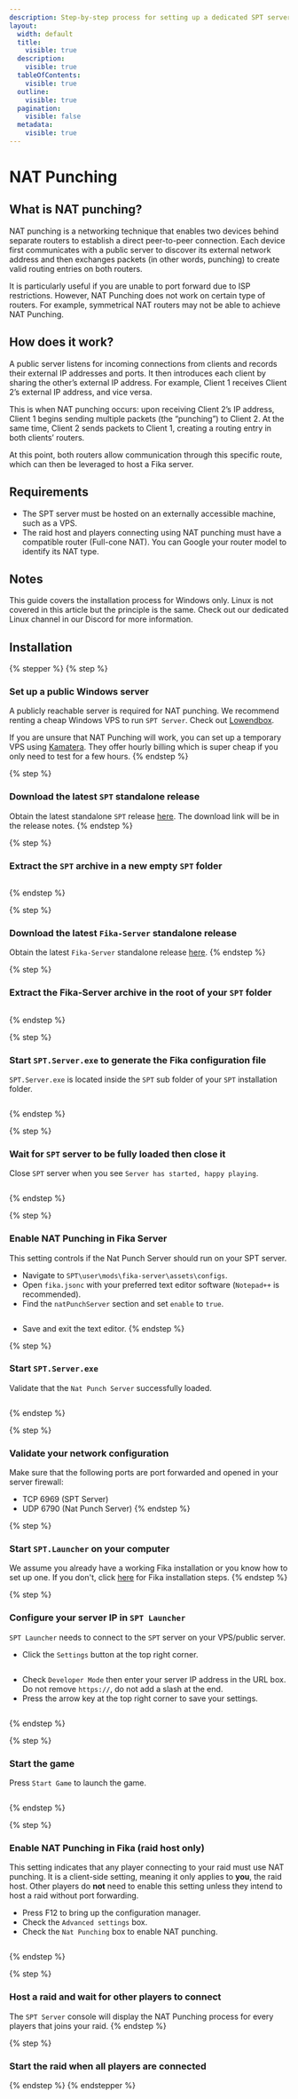 ```yaml
---
description: Step-by-step process for setting up a dedicated SPT server with NAT punching.
layout:
  width: default
  title:
    visible: true
  description:
    visible: true
  tableOfContents:
    visible: true
  outline:
    visible: true
  pagination:
    visible: false
  metadata:
    visible: true
---
```


# NAT Punching

## What is NAT punching?

NAT punching is a networking technique that enables two devices behind separate routers to establish a direct peer-to-peer connection. Each device first communicates with a public server to discover its external network address and then exchanges packets (in other words, punching) to create valid routing entries on both routers.

It is particularly useful if you are unable to port forward due to ISP restrictions. However, NAT Punching does not work on certain type of routers. For example, symmetrical NAT routers may not be able to achieve NAT Punching.

## How does it work?

A public server listens for incoming connections from clients and records their external IP addresses and ports. It then introduces each client by sharing the other’s external IP address. For example, Client 1 receives Client 2’s external IP address, and vice versa.

This is when NAT punching occurs: upon receiving Client 2’s IP address, Client 1 begins sending multiple packets (the “punching”) to Client 2. At the same time, Client 2 sends packets to Client 1, creating a routing entry in both clients’ routers.

At this point, both routers allow communication through this specific route, which can then be leveraged to host a Fika server.

## Requirements

* The SPT server must be hosted on an externally accessible machine, such as a VPS.
* The raid host and players connecting using NAT punching must have a compatible router (Full-cone NAT). You can Google your router model to identify its NAT type.

## Notes

This guide covers the installation process for Windows only. Linux is not covered in this article but the principle is the same. Check out our dedicated Linux channel in our Discord for more information.

## Installation

{% stepper %}
{% step %}
### Set up a public Windows server

A publicly reachable server is required for NAT punching. We recommend renting a cheap Windows VPS to run `SPT Server`. Check out [Lowendbox](https://lowendbox.com/).

If you are unsure that NAT Punching will work, you can set up a temporary VPS using [Kamatera](https://www.kamatera.com/). They offer hourly billing which is super cheap if you only need to test for a few hours.
{% endstep %}

{% step %}
### Download the latest `SPT` standalone release

Obtain the latest standalone `SPT` release [here](https://github.com/sp-tarkov/build/releases/). The download link will be in the release notes.
{% endstep %}

{% step %}
### Extract the `SPT` archive in a new empty `SPT` folder

<figure><img src="../.gitbook/assets/image (33).png" alt=""><figcaption></figcaption></figure>
{% endstep %}

{% step %}
### Download the latest `Fika-Server` standalone release

Obtain the latest `Fika-Server` standalone release [here](https://github.com/project-fika/Fika-Server-CSharp/releases).
{% endstep %}

{% step %}
### Extract the Fika-Server archive in the root of your `SPT` folder

<figure><img src="../.gitbook/assets/image (34).png" alt=""><figcaption></figcaption></figure>
{% endstep %}

{% step %}
### Start `SPT.Server.exe` to generate the Fika configuration file

`SPT.Server.exe` is located inside the `SPT` sub folder of your `SPT` installation folder.

<figure><img src="../.gitbook/assets/image (35).png" alt=""><figcaption></figcaption></figure>
{% endstep %}

{% step %}
### Wait for `SPT` server to be fully loaded then close it

Close `SPT` server when you see `Server has started, happy playing`.

<figure><img src="../.gitbook/assets/image (36).png" alt=""><figcaption></figcaption></figure>
{% endstep %}

{% step %}
### Enable NAT Punching in Fika Server

This setting controls if the Nat Punch Server should run on your SPT server.

* Navigate to `SPT\user\mods\fika-server\assets\configs`.
* Open `fika.jsonc` with your preferred text editor software (`Notepad++` is recommended).
* Find the `natPunchServer` section and set `enable` to `true`.

<figure><img src="../.gitbook/assets/image (37).png" alt=""><figcaption></figcaption></figure>

* Save and exit the text editor.
{% endstep %}

{% step %}
### Start `SPT.Server.exe`

Validate that the `Nat Punch Server` successfully loaded.

<figure><img src="../.gitbook/assets/image (38).png" alt=""><figcaption></figcaption></figure>
{% endstep %}

{% step %}
### Validate your network configuration

Make sure that the following ports are port forwarded and opened in your server firewall:

* TCP 6969 (SPT Server)
* UDP 6790 (Nat Punch Server)
{% endstep %}

{% step %}
### Start `SPT.Launcher` on your computer

We assume you already have a working Fika installation or you know how to set up one. If you don't, click [here](../installing-fika/) for Fika installation steps.
{% endstep %}

{% step %}
### Configure your server IP in `SPT Launcher`

`SPT Launcher` needs to connect to the `SPT` server on your VPS/public server.

* Click the `Settings` button at the top right corner.

<figure><img src="../.gitbook/assets/image (39).png" alt=""><figcaption></figcaption></figure>

* Check `Developer Mode` then enter your server IP address in the URL box. Do not remove `https://`, do not add a slash at the end.&#x20;
* Press the arrow key at the top right corner to save your settings.

<figure><img src="../.gitbook/assets/image (40).png" alt=""><figcaption></figcaption></figure>
{% endstep %}

{% step %}
### Start the game

Press `Start Game` to launch the game.

<figure><img src="../.gitbook/assets/image (42).png" alt=""><figcaption></figcaption></figure>
{% endstep %}

{% step %}
### Enable NAT Punching in Fika (raid host only)

This setting indicates that any player connecting to your raid must use NAT punching. It is a client-side setting, meaning it only applies to **you**, the raid host. Other players do **not** need to enable this setting unless they intend to host a raid without port forwarding.

* Press F12 to bring up the configuration manager.
* Check the `Advanced settings` box.
* Check the `Nat Punching` box to enable NAT punching.

<figure><img src="../.gitbook/assets/image (41).png" alt=""><figcaption></figcaption></figure>
{% endstep %}

{% step %}
### Host a raid and wait for other players to connect

The `SPT Server` console will display the NAT Punching process for every players that joins your raid.
{% endstep %}

{% step %}
### Start the raid when all players are connected
{% endstep %}
{% endstepper %}
